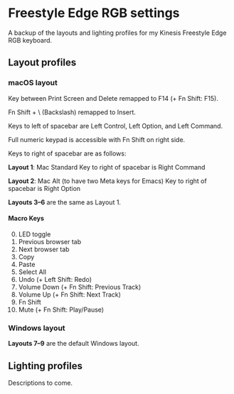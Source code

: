 # Freestyle Edge RGB settings

A backup of the layouts and lighting profiles for my Kinesis Freestyle Edge RGB keyboard.

## Layout profiles

### macOS layout

Key between Print Screen and Delete remapped to F14 (+ Fn Shift: F15).

Fn Shift + \ (Backslash) remapped to Insert.

Keys to left of spacebar are Left Control, Left Option, and Left Command.

Full numeric keypad is accessible with Fn Shift on right side.

Keys to right of spacebar are as follows:

**Layout 1**: Mac Standard
Key to right of spacebar is Right Command

**Layout 2**: Mac Alt (to have two Meta keys for Emacs)
Key to right of spacebar is Right Option

**Layouts 3–6** are the same as Layout 1.

#### Macro Keys

0. LED toggle
1. Previous browser tab
2. Next browser tab
3. Copy
4. Paste
5. Select All
6. Undo (+ Left Shift: Redo)
7. Volume Down (+ Fn Shift: Previous Track)
8. Volume Up (+ Fn Shift: Next Track)
9. Fn Shift
10. Mute (+ Fn Shift: Play/Pause)

### Windows layout

**Layouts 7–9** are the default Windows layout.

## Lighting profiles

Descriptions to come.
